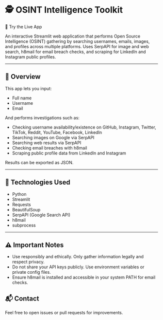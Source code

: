 # 🕵️ OSINT Intelligence Toolkit

🎯 Try the Live App

An interactive Streamlit web application that performs Open Source Intelligence (OSINT) gathering by searching usernames, emails, images, and profiles across multiple platforms. Uses SerpAPI for image and web search, h8mail for email breach checks, and scraping for LinkedIn and Instagram public profiles.

---

## 📌 Overview

This app lets you input:

- Full name  
- Username  
- Email  

And performs investigations such as:

- Checking username availability/existence on GitHub, Instagram, Twitter, TikTok, Reddit, YouTube, Facebook, LinkedIn  
- Searching images on Google via SerpAPI  
- Searching web results via SerpAPI  
- Checking email breaches with h8mail  
- Scraping public profile data from LinkedIn and Instagram  

Results can be exported as JSON.

---

## 🧠 Technologies Used

- Python  
- Streamlit  
- Requests  
- BeautifulSoup  
- SerpAPI (Google Search API)  
- h8mail  
- subprocess  

---

## ⚠️ Important Notes
- Use responsibly and ethically. Only gather information legally and respect privacy.
- Do not share your API keys publicly. Use environment variables or private config files.
- Ensure h8mail is installed and accessible in your system PATH for email checks.

## 📬 Contact
Feel free to open issues or pull requests for improvements.

